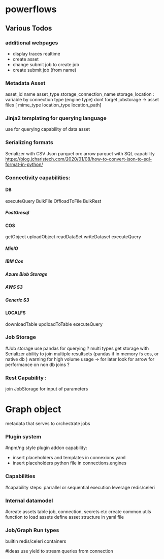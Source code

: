 # powerflows


## Various Todos



### additional webpages
- display traces realtime
- create asset 
- change submit job to create job
- create submit job (from name)

### Metadata Asset

asset_id
name
asset_type
storage_connection_name
storage_location : variable by connection type (engine type) dont forget jobstorage
-> asset files [
mime_type
location_type
location_path]

### Jinja2 templating for querying language
use for querying capability of data asset

### Serializing formats
Serializer with CSV Json parquet orc arrow  parquet  with SQL capability
https://blog.jcharistech.com/2020/01/08/how-to-convert-json-to-sql-format-in-python/


### Connectivity capabilities: 
#### DB
executeQuery
BulkFile
OffloadToFile
BulkRest

##### PostGresql


#### COS
getObject
uploadObject
readDataSet
writeDataset
executeQuery

##### MinIO
##### IBM Cos
##### Azure Blob Storage
##### AWS S3
##### Generic S3


#### LOCALFS
downloadTable
updloadToTable
executeQuery


### Job Storage
#Job storage
use pandas for querying ? 
multi types
get storage with Serializer
ability to join multiple resultsets (pandas if in memory fs cos, or native db )
warning for high volume usage
-> for later
look for arrow for performance on non db joins ?

### Rest Capability : 
join JobStorage for input of parameters

# Graph object 
metadata that serves to orchestrate jobs

### Plugin system
#npm/ng style plugin addon capability:
- insert placeholders and templates in connexions.yaml
- insert placeholders python file in connections.engines

### Capabilities
#capability steps:
parrallel or sequential execution
leverage redis/celeri


### Internal datamodel
#create assets table job, connection, secrets etc
create common.utils function to load assets 
define asset structure in yaml file


### Job/Graph Run types
builtin
redis/celeri
containers

#ideas
use yield to stream queries from connection